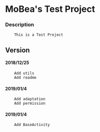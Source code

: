 # MoBea's Test Project
### Description
        This is a Test Project
Version 
----------        
#### 2018/12/25
        Add utils
        Add readme 
#### 2019/01/4
        Add adaptation
        Add permission
#### 2019/01/4
        Add BaseActivity
